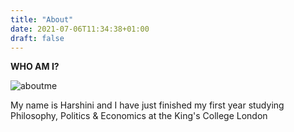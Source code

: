 ```yaml
---
title: "About"
date: 2021-07-06T11:34:38+01:00
draft: false
---
```


**WHO AM I?**

![aboutme](/images/aboutme.png)

My name is Harshini and I have just finished my first year studying Philosophy, Politics & Economics at the King's College London